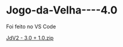 # Jogo-da-Velha----4.0
Foi feito no VS Code

[JdV2 - 3.0 + 1.0.zip](https://github.com/Luix-F/Jogo-da-Velha----4.0/files/9226552/JdV2.-.3.0.%2B.1.0.zip)
